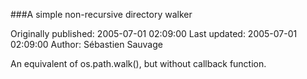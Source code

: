 ###A simple non-recursive directory walker

Originally published: 2005-07-01 02:09:00
Last updated: 2005-07-01 02:09:00
Author: Sébastien Sauvage

An equivalent of os.path.walk(), but without callback function.
